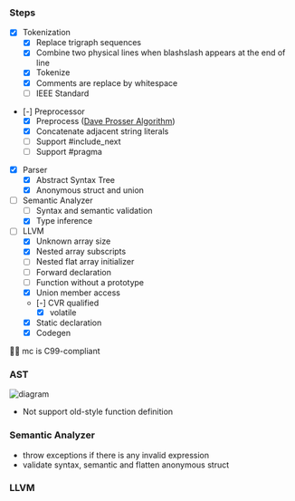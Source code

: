 ### Steps

- [x] Tokenization
  - [x] Replace trigraph sequences
  - [x] Combine two physical lines when blashslash appears at the end of line
  - [x] Tokenize
  - [x] Comments are replace by whitespace
  - [ ] IEEE Standard
- [-] Preprocessor
  - [x] Preprocess ([Dave Prosser Algorithm](https://www.spinellis.gr/blog/20060626/))
  - [x] Concatenate adjacent string literals
  - [ ] Support #include_next
  - [ ] Support #pragma
- [x] Parser
  - [x] Abstract Syntax Tree
  - [x] Anonymous struct and union
- [ ] Semantic Analyzer
  - [ ] Syntax and semantic validation
  - [x] Type inference
- [ ] LLVM
  - [x] Unknown array size
  - [x] Nested array subscripts
  - [ ] Nested flat array initializer
  - [ ] Forward declaration
  - [ ] Function without a prototype
  - [x] Union member access
  - [-] CVR qualified
    - [x] volatile
  - [x] Static declaration
  - [x] Codegen

✍🏼 mc is C99-compliant

### AST

![diagram](https://i.imgur.com/tqpvDdb.png)

- Not support old-style function definition

### Semantic Analyzer

- throw exceptions if there is any invalid expression
- validate syntax, semantic and flatten anonymous struct

### LLVM
